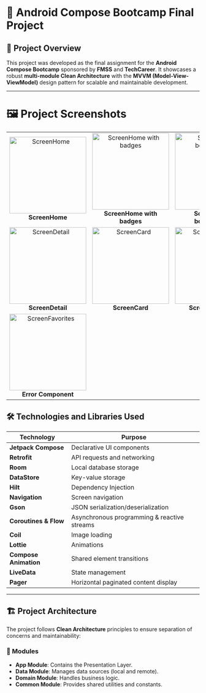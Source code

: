 # 🎨 Android Compose Bootcamp Final Project

## 🚀 Project Overview

This project was developed as the final assignment for the **Android Compose Bootcamp** sponsored by **FMSS** and **TechCareer**. It showcases a robust **multi-module Clean Architecture** with the **MVVM (Model-View-ViewModel)** design pattern for scalable and maintainable development.

---

# 🖼️ Project Screenshots

<table>
  <tr>
    <td align="center">
      <img src="https://github.com/user-attachments/assets/8ca85af2-175b-48ff-811f-91b5ea828b0d" alt="ScreenHome" width="200"/>
      <br/>
      <b>ScreenHome</b>
    </td>
    <td align="center">
      <img src="https://github.com/user-attachments/assets/968ea8cb-7399-48e9-afdd-58fbfec2cfe6" alt="ScreenHome with badges" width="200"/>
      <br/>
      <b>ScreenHome with badges</b>
    </td>
    <td align="center">
      <img src="https://github.com/user-attachments/assets/50649172-c03a-4887-9c19-71dee09b136a" alt="ScreenHome bottomsheet" width="200"/>
      <br/>
      <b>ScreenHome bottomsheet</b>
    </td>
  </tr>
  <tr>
    <td align="center">
      <img src="https://github.com/user-attachments/assets/ee3a1b7d-c8d1-417b-92b7-de738f7949c1" alt="ScreenDetail" width="200"/>
      <br/>
      <b>ScreenDetail</b>
    </td>
    <td align="center">
      <img src="https://github.com/user-attachments/assets/69d65158-f4ff-4851-8e2a-91f317db2a6d" alt="ScreenCard" width="200"/>
      <br/>
      <b>ScreenCard</b>
    </td>
    <td align="center">
      <img src="https://github.com/user-attachments/assets/fd0138ff-6f5e-4e3d-9b27-e9978c1bd48a" alt="ScreenFavorites" width="200"/>
      <br/>
      <b>ScreenFavorites</b>
    </td>
  </tr>
  <tr>
    <td align="center">
      <img src="https://github.com/user-attachments/assets/01daea90-c7ce-4930-b109-8fcd25f20d3f" alt="ScreenFavorites" width="200"/>
      <br/>
      <b>Error Component</b>
    </td>
  </tr>
</table>

## 🛠️ Technologies and Libraries Used

| **Technology**       | **Purpose**                                  |
|-----------------------|----------------------------------------------|
| **Jetpack Compose**   | Declarative UI components                    |
| **Retrofit**          | API requests and networking                  |
| **Room**              | Local database storage                       |
| **DataStore**         | Key-value storage                            |
| **Hilt**              | Dependency Injection                         |
| **Navigation**        | Screen navigation                            |
| **Gson**              | JSON serialization/deserialization           |
| **Coroutines & Flow** | Asynchronous programming & reactive streams  |
| **Coil**              | Image loading                                |
| **Lottie**            | Animations                                   |
| **Compose Animation** | Shared element transitions                   |
| **LiveData**          | State management                             |
| **Pager**             | Horizontal paginated content display         |

---

## 🏗️ Project Architecture

The project follows **Clean Architecture** principles to ensure separation of concerns and maintainability:

### 📂 Modules

- **App Module**: Contains the Presentation Layer.
- **Data Module**: Manages data sources (local and remote).
- **Domain Module**: Handles business logic.
- **Common Module**: Provides shared utilities and constants.
